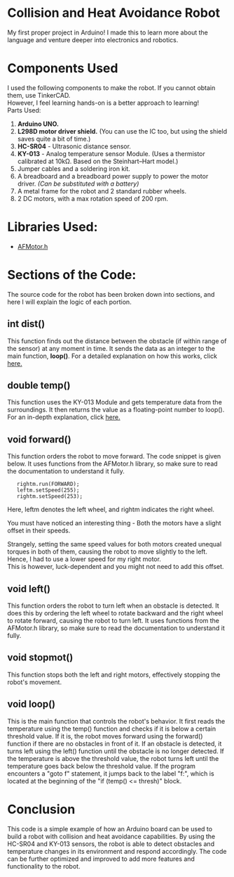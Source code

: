 # Collision and Heat Avoidance Robot
My first proper project in Arduino! I made this to learn more about the language and venture deeper into electronics and robotics.  
# Components Used
I used the following components to make the robot. If you cannot obtain them, use TinkerCAD.  
However, I feel learning hands-on is a better approach to learning!  
Parts Used:
1. **Arduino UNO.**
2. **L298D motor driver shield.** (You can use the IC too, but using the shield saves quite a bit of time.)
3. **HC-SR04** - Ultrasonic distance sensor.
4. **KY-013** - Analog temperature sensor Module. (Uses a thermistor calibrated at 10kΩ. Based on the Steinhart–Hart model.)
5. Jumper cables and a soldering iron kit.
6. A breadboard and a breadboard power supply to power the motor driver. _(Can be substituted with a battery)_
7. A metal frame for the robot and 2 standard rubber wheels.
8. 2 DC motors, with a max rotation speed of 200 rpm.
# Libraries Used:
* [AFMotor.h](https://learn.adafruit.com/afmotor-library-reference)
# Sections of the Code:
The source code for the robot has been broken down into sections, and here I will explain the logic of each portion.
## int dist()
This function finds out the distance between the obstacle (if within range of the sensor) at any moment in time. It sends the data as an integer to the main function, **loop()**.
For a detailed explanation on how this works, click [here.](https://create.arduino.cc/projecthub/abdularbi17/ultrasonic-sensor-hc-sr04-with-arduino-tutorial-327ff6)  
## double temp()
This function uses the KY-013 Module and gets temperature data from the surroundings. It then returns the value as a floating-point number to loop(). For an in-depth explanation, click [here.](https://arduinomodules.info/ky-013-analog-temperature-sensor-module/)
## void forward()
This function orders the robot to move forward. The code snippet is given below. It uses functions from the AFMotor.h library, so make sure to read the documentation to understand it fully.
```leftm.run(FORWARD);
   rightm.run(FORWARD);
   leftm.setSpeed(255);
   rightm.setSpeed(253);
   ```
Here, leftm denotes the left wheel, and rightm indicates the right wheel.  
  
  
You must have noticed an interesting thing - Both the motors have a slight offset in their speeds.  
  
  
Strangely, setting the same speed values for both motors created unequal torques in both of them, causing the robot to move slightly to the left. Hence, I had to use a lower speed for my right motor.  
This is however, luck-dependent and you might not need to add this offset.
## void left()
This function orders the robot to turn left when an obstacle is detected. It does this by ordering the left wheel to rotate backward and the right wheel to rotate forward, causing the robot to turn left. It uses functions from the AFMotor.h library, so make sure to read the documentation to understand it fully.

## void stopmot()
This function stops both the left and right motors, effectively stopping the robot's movement.

## void loop()
This is the main function that controls the robot's behavior. It first reads the temperature using the temp() function and checks if it is below a certain threshold value. If it is, the robot moves forward using the forward() function if there are no obstacles in front of it. If an obstacle is detected, it turns left using the left() function until the obstacle is no longer detected. If the temperature is above the threshold value, the robot turns left until the temperature goes back below the threshold value. If the program encounters a "goto f" statement, it jumps back to the label "f:", which is located at the beginning of the "if (temp() <= thresh)" block.

# Conclusion
This code is a simple example of how an Arduino board can be used to build a robot with collision and heat avoidance capabilities. By using the HC-SR04 and KY-013 sensors, the robot is able to detect obstacles and temperature changes in its environment and respond accordingly. The code can be further optimized and improved to add more features and functionality to the robot.
